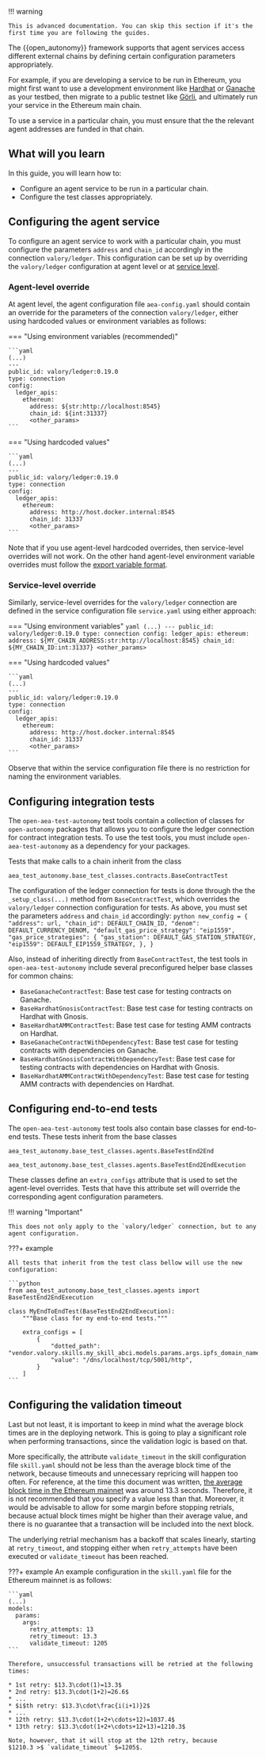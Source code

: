 !!! warning

    This is advanced documentation. You can skip this section if it's the first time you are following the guides.

The {{open_autonomy}} framework supports that agent services access different external chains
by defining certain configuration parameters appropriately.

For example, if you are developing a service to be run in Ethereum, you might first want to use
a development environment like [Hardhat](https://hardhat.org/) or [Ganache](https://trufflesuite.com/ganache/) as your testbed, then migrate to a public testnet like [Görli](https://goerli.net/), and ultimately run your service in the Ethereum main chain.

To use a service in a particular chain, you must ensure that the the relevant agent addresses are funded in that chain.



## What will you learn

In this guide, you will learn how to:

  * Configure an agent service to be run in a particular chain.
  * Configure the test classes appropriately.



## Configuring the agent service

To configure an agent service to work with a particular chain, you must configure the parameters `address` and `chain_id` accordingly in the connection `valory/ledger`. This configuration can be set up by overriding the `valory/ledger` configuration at agent level or at [service level](./service_configuration_file.md#service-level-overrides).



### Agent-level override

At agent level, the agent configuration file `aea-config.yaml` should contain an override for the parameters of the connection `valory/ledger`, either using hardcoded values or environment variables as follows:

=== "Using environment variables (recommended)"

    ```yaml
    (...)
    ---
    public_id: valory/ledger:0.19.0
    type: connection
    config:
      ledger_apis:
        ethereum:
          address: ${str:http://localhost:8545}
          chain_id: ${int:31337}
          <other_params>
    ```
=== "Using hardcoded values"

    ```yaml
    (...)
    ---
    public_id: valory/ledger:0.19.0
    type: connection
    config:
      ledger_apis:
        ethereum:
          address: http://host.docker.internal:8545
          chain_id: 31337
          <other_params>
    ```


Note that if you use agent-level hardcoded overrides, then service-level overrides will not work.
On the other hand agent-level environment variable overrides must follow the [export variable format](./service_configuration_file.md#export-to-environment-variables).


### Service-level override

Similarly, service-level overrides for the `valory/ledger` connection are defined in the service configuration file `service.yaml` using either approach:

=== "Using environment variables"
    ```yaml
    (...)
    ---
    public_id: valory/ledger:0.19.0
    type: connection
    config:
      ledger_apis:
        ethereum:
          address: ${MY_CHAIN_ADDRESS:str:http://localhost:8545}
          chain_id: ${MY_CHAIN_ID:int:31337}
          <other_params>
    ```

=== "Using hardcoded values"

    ```yaml
    (...)
    ---
    public_id: valory/ledger:0.19.0
    type: connection
    config:
      ledger_apis:
        ethereum:
          address: http://host.docker.internal:8545
          chain_id: 31337
          <other_params>
    ```

Observe that within the service configuration file there is no restriction for naming the environment variables.



## Configuring integration tests

The `open-aea-test-autonomy` test tools contain a collection of classes for `open-autonomy` packages
that allows you to configure the ledger connection for contract integration tests.
To use the test tools, you must include `open-aea-test-autonomy` as a dependency for your packages.

Tests that make calls to a chain inherit from the class
```
aea_test_autonomy.base_test_classes.contracts.BaseContractTest
```

The configuration of the ledger connection for tests is done through the
the `_setup_class(...)` method from `BaseContractTest`, which overrides the `valory/ledger` connection
configuration for tests. As above, you must set the parameters `address` and `chain_id` accordingly:
    ```python
    new_config = {
        "address": url,
        "chain_id": DEFAULT_CHAIN_ID,
        "denom": DEFAULT_CURRENCY_DENOM,
        "default_gas_price_strategy": "eip1559",
        "gas_price_strategies": {
            "gas_station": DEFAULT_GAS_STATION_STRATEGY,
            "eip1559": DEFAULT_EIP1559_STRATEGY,
        },
    }
    ```

Also, instead of inheriting directly from `BaseContractTest`, the test tools in `open-aea-test-autonomy` include several preconfigured helper base classes for common chains:

* `BaseGanacheContractTest`: Base test case for testing contracts on Ganache.
* `BaseHardhatGnosisContractTest`: Base test case for testing contracts on Hardhat with Gnosis.
* `BaseHardhatAMMContractTest`: Base test case for testing AMM contracts on Hardhat.
* `BaseGanacheContractWithDependencyTest`: Base test case for testing contracts with dependencies on Ganache.
* `BaseHardhatGnosisContractWithDependencyTest`: Base test case for testing contracts with dependencies on Hardhat with Gnosis.
* `BaseHardhatAMMContractWithDependencyTest`: Base test case for testing AMM contracts with dependencies on Hardhat.



## Configuring end-to-end tests

The `open-aea-test-autonomy` test tools also contain base classes for end-to-end tests. These tests inherit from the base classes
```
aea_test_autonomy.base_test_classes.agents.BaseTestEnd2End

aea_test_autonomy.base_test_classes.agents.BaseTestEnd2EndExecution
```
These classes define an `extra_configs` attribute that is used to set the agent-level overrides.
Tests that have this attribute set will override the corresponding agent configuration parameters.

!!! warning "Important"

    This does not only apply to the `valory/ledger` connection, but to any agent configuration.

???+ example

    All tests that inherit from the test class bellow will use the new configuration:

    ```python
    from aea_test_autonomy.base_test_classes.agents import BaseTestEnd2EndExecution
    
    class MyEndToEndTest(BaseTestEnd2EndExecution):
        """Base class for my end-to-end tests."""
    
        extra_configs = [
            {
                "dotted_path": "vendor.valory.skills.my_skill_abci.models.params.args.ipfs_domain_name",
                "value": "/dns/localhost/tcp/5001/http",
            }
        ]
    ```



## Configuring the validation timeout

Last but not least, it is important to keep in mind what the average block times are in the deploying network.
This is going to play a significant role when performing transactions, since the validation logic is based on that.

More specifically, the attribute `validate_timeout` in the skill configuration file `skill.yaml` 
should not be less than the average block time of the network, because timeouts  and unnecessary repricing
will happen too often. For reference, at the time this document was written, [the average block time
in the Ethereum mainnet](https://etherscan.io/chart/blocktime) was around 13.3 seconds. Therefore, it is not recommended that you specify a value less than that. Moreover, it
would be advisable to allow for some margin before stopping retrials, because actual block times might be higher than their average value,
and there is no guarantee that a transaction will be included into the next block.

The underlying retrial mechanism has a backoff that scales linearly, starting at `retry_timeout`, and stopping either when `retry_attempts` have been executed or `validate_timeout` has been reached.

???+ example
    An example configuration in the `skill.yaml` file for the Ethereum mainnet is as follows:
    
    ```yaml
    (...)
    models:
      params:
        args:
          retry_attempts: 13
          retry_timeout: 13.3
          validate_timeout: 1205
    ```

    Therefore, unsuccessful transactions will be retried at the following times:

    * 1st retry: $13.3\cdot(1)=13.3$
    * 2nd retry: $13.3\cdot(1+2)=26.6$
    * ...
    * $i$th retry: $13.3\cdot\frac{i(i+1)}2$
    * ...
    * 12th retry: $13.3\cdot(1+2+\cdots+12)=1037.4$
    * 13th retry: $13.3\cdot(1+2+\cdots+12+13)=1210.3$
    
    Note, however, that it will stop at the 12th retry, because
    $1210.3 >$ `validate_timeout` $=1205$.

